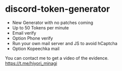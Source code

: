 # discord-token-generator

* New Generator with no patches coming
* Up to 50 Tokens per minute
* Email verify
* Option Phone verify
* Run your own mail server and JS to avoid hCaptcha
* Option Kopeechka mail

You can contact me to get a video of the evidence.
https://t.me/hiyori_minagi
